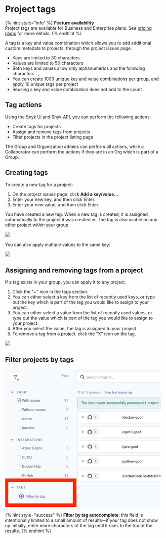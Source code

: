 # Project tags

{% hint style="info" %}
**Feature availability**\
Project tags are available for Business and Enterprise plans. See [pricing plans](https://snyk.io/plans/) for more details.
{% endhint %}

A tag is a key and value combination which allows you to add additional custom metadata to projects, through the project issues page.

* Keys are limited to 30 characters
* Values are limited to 50 characters
* Both keys and values allow only alphanumerics and the following characters `-`, `_`
* You can create 1000 unique key and value combinations per group, and apply 10 unique tags per project
* Reusing a key and value combination does not add to the count

## Tag actions

Using the Snyk UI and Snyk API, you can perform the following actions:

* Create tags for projects
* Assign and remove tags from projects
* Filter projects in the project listing page

The Group and Organization admins can perform all actions, while a Collaborator can perform the actions if they are in an Org which is part of a Group.

## **Creating tags**

To create a new tag for a project:

1. On the project issues page, click **Add a key/value...**
2. Enter your new key, and then click Enter.
3. Enter your new value, and then click Enter.

You have created a new tag. When a new tag is created, it is assigned automatically to the project it was created in. The tag is also usable on any other project within your group.

![](../../.gitbook/assets/screenshot\_2020-09-29\_at\_17.58.47.png)

You can also apply multiple values to the same key:

![](../../.gitbook/assets/screenshot\_2020-09-29\_at\_18.04.30.png)

## **Assigning and removing tags from a project**

If a tag exists in your group, you can apply it to any project.

1. Click the "+" icon in the tags section.
2. You can either select a key from the list of recently used keys, or type out the key which is part of the tag you would like to assign to your project.
3. You can either select a value from the list of recently used values, or type out the value which is part of the tag you would like to assign to your project.
4. After you select the value, the tag is assigned to your project.
5. To remove a tag from a project, click the "X" icon on the tag.

![](../../.gitbook/assets/screenshot\_2020-09-29\_at\_18.14.44.png)

## Filter projects by tags

![](<../../.gitbook/assets/image (6) (2).png>)

{% hint style="success" %}
**Filter by tag autocomplete**: this field is intentionally limited to a small amount of results--if your tag does not show up initially, enter more characters of the tag until it rises to the top of the results.
{% endhint %}

